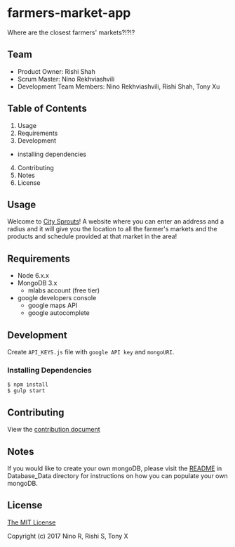 # farmers-market-app
Where are the closest farmers' markets?!?!?


## Team
* Product Owner: Rishi Shah
* Scrum Master: Nino Rekhviashvili
* Development Team Members: Nino Rekhviashvili, Rishi Shah, Tony Xu


## Table of Contents
1. Usage
2. Requirements
3. Development
  * installing dependencies
4. Contributing
5. Notes
6. License


## Usage
Welcome to [City Sprouts](http://citysprouts.herokuapp.com)! A website where you can enter an address and a radius and it will give you the location to all the farmer's markets and the products and schedule provided at that market in the area!


## Requirements
* Node 6.x.x
* MongoDB 3.x
  * mlabs account (free tier)
* google developers console
  * google maps API
  * google autocomplete


## Development
Create `API_KEYS.js` file with `google API key` and `mongoURI`.

### Installing Dependencies
```
$ npm install
$ gulp start
```


## Contributing
View the [contribution document](./CONTRIBUTING.md)


## Notes
If you would like to create your own mongoDB, please visit the [README](./Database_Data/README.md) in Database_Data directory for instructions on how you can populate your own mongoDB.


## License
[The MIT License](https://opensource.org/licenses/MIT)

Copyright (c) 2017 Nino R, Rishi S, Tony X
